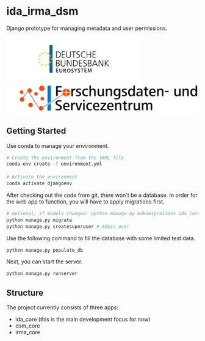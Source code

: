 # ida_irma_dsm

Django prototype for managing metadata and user permissions.

![](static/ida_core/Bundesbank_Logo.png?raw=true)
![](static/ida_core/FDSZ.jpg?raw=true)

## Getting Started

Use conda to manage your environment.

```bash
# Create the environment from the YAML file
conda env create -f environment.yml

# Activate the environment
conda activate djangoenv
```

After checking out the code from git, there won't be a database. In order for the web app to function, you will have to apply migrations first.
```bash
# optional; if models changed: python manage.py makemigrations ida_core
python manage.py migrate
python manage.py createsuperuser # Admin user
```

Use the following command to fill the database with some limited test data.
```bash
python manage.py populate_db
```

Next, you can start the server.
```bash
python manage.py runserver
```

## Structure
The project currently consists of three apps:
* ida_core (this is the main development focus for now)
* dsm_core
* irma_core
